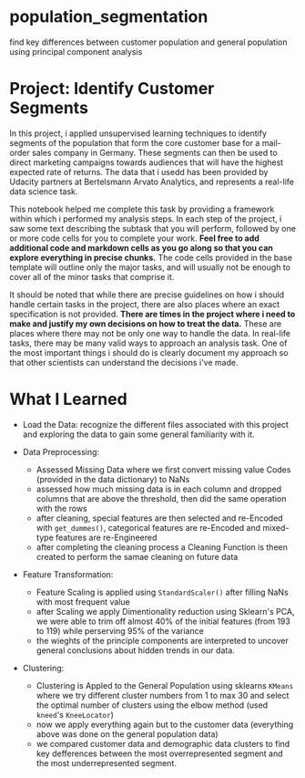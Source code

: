 # population_segmentation
find key differences between customer population and general population using principal component analysis

# Project: Identify Customer Segments

In this project, i applied unsupervised learning techniques to identify segments of the population that form the core customer base for a mail-order sales company in Germany. These segments can then be used to direct marketing campaigns towards audiences that will have the highest expected rate of returns. The data that i usedd has been provided by Udacity partners at Bertelsmann Arvato Analytics, and represents a real-life data science task.

This notebook helped me complete this task by providing a framework within which i performed my analysis steps. In each step of the project, i saw some text describing the subtask that you will perform, followed by one or more code cells for you to complete your work. **Feel free to add additional code and markdown cells as you go along so that you can explore everything in precise chunks.** The code cells provided in the base template will outline only the major tasks, and will usually not be enough to cover all of the minor tasks that comprise it.

It should be noted that while there are precise guidelines on how i should handle certain tasks in the project, there are also places where an exact specification is not provided. **There are times in the project where i need to make and justify my own decisions on how to treat the data.** These are places where there may not be only one way to handle the data. In real-life tasks, there may be many valid ways to approach an analysis task. One of the most important things i should do is clearly document my approach so that other scientists can understand the decisions i've made.

# What I Learned
- Load the Data: recognize the different files associated with this project and exploring the data to gain some general familiarity with it.
- Data Preprocessing: 

  - Assessed Missing Data where we first convert missing value Codes (provided in the data dictionary) to NaNs
  - assessed how much missing data is in each column and dropped columns that are above the threshold, then did the same operation with the rows
  - after cleaning, special features are then selected and re-Encoded with `get_dummes()`, categorical features are re-Encoded and mixed-type features are re-Engineered
  - after completing the cleaning process a Cleaning Function is theen created to perform the samae cleaning on future data
  
- Feature Transformation:
  
  - Feature Scaling is applied using `StandardScaler()` after filling NaNs with most frequent value
  - after Scaling we apply Dimentionality reduction using Sklearn's PCA, we were able to trim off almost 40% of the initial features (from 193 to 119) while perserving 95% of the variance
  - the wieghts of the principle components are interpreted to uncover general conclusions about hidden trends in our data.
  
- Clustering:

  - Clustering is Appled to the General Population using sklearns `KMeans` where we try different cluster numbers from 1 to max 30 and select the optimal number of clusters using the elbow method (used `kneed`'s `KneeLocator`)
  - now we apply everything again but to the customer data (everything above was done on the general population data)
  - we compared customer data and demographic data clusters to find key defferences between the most overrepresented segment and the most underrepresented segment.
